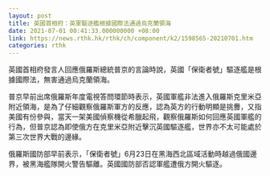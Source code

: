```yaml
---
layout: post
title: 英國首相府：英軍驅逐艦根據國際法通過烏克蘭領海
date: 2021-07-01 00:41:33.000000000 +08:00
link: https://news.rthk.hk/rthk/ch/component/k2/1598565-20210701.htm
categories: rthk
---
```


英國首相府發言人回應俄羅斯總統普京的言論時說，英國「保衛者號」驅逐艦是根據國際法，無害通過烏克蘭領海。

普京早前出席俄羅斯年度電視答問環節時表示，英國軍艦非法進入俄羅斯克里米亞附近領海，是為了仔細觀察俄羅斯軍方的反應，認為英方的行動明顯是挑釁，又指美國有份參與，當天一架美國偵察機從希臘起飛，觀察俄羅斯如何回應英國軍艦的行為，但普京認為即使俄方在克里米亞附近擊沉英國驅逐艦，世界亦不太可能處於第三次世界大戰的邊緣。

俄羅斯國防部早前表示，「保衛者號」6月23日在黑海西北區域活動時越過俄國邊界，被黑海艦隊開火警告驅離。英國國防部否認軍艦遭俄方開火驅逐。
